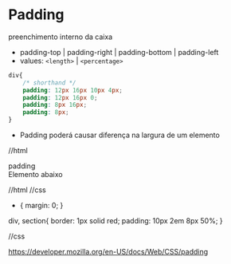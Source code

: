 # Padding

preenchimento interno da caixa

- padding-top | padding-right | padding-bottom | padding-left
- values: `<length>` | `<percentage>`


```css
div{
    /* shorthand */
    padding: 12px 16px 10px 4px;
    padding: 12px 16px 0;
    padding: 8px 16px;
    padding: 8px;
}
```

* Padding poderá causar diferença na largura de um elemento


//html
<div>padding</div>

<section> Elemento abaixo</section>

//html
//css

* {
    margin: 0;
}

div, section{
    border: 1px solid red;
    padding: 10px 2em 8px 50%;
}

//css


https://developer.mozilla.org/en-US/docs/Web/CSS/padding